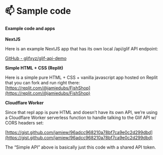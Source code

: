 # 📫 Sample code

#### Example code and apps

**NextJS**

Here is an example NextJS app that has its own local /api/glif API endpoint:

[GitHub - glifxyz/glif-api-demo](http://github.com/glifxyz/glif-api-demo)

**Simple HTML + CSS (Replit)**

Here is a simple pure HTML + CSS + vanilla javascript app hosted on Replit that you can fork and run right there: [https://replit.com/@jamiedubs/FishShop](https://replit.com/@jamiedubs/FishShop)

**Cloudflare Worker**

Since that repl app is pure HTML and doesn’t have its own API, we’re using a Cloudflare Worker serverless function to handle talking to the Glif API w/ CORS headers set:

[https://gist.github.com/jamiew/96adcc968210a78bf7ca9e0c2d299dbd](https://gist.github.com/jamiew/96adcc968210a78bf7ca9e0c2d299dbd)

The “Simple API” above is basically just this code with a shared API token.
